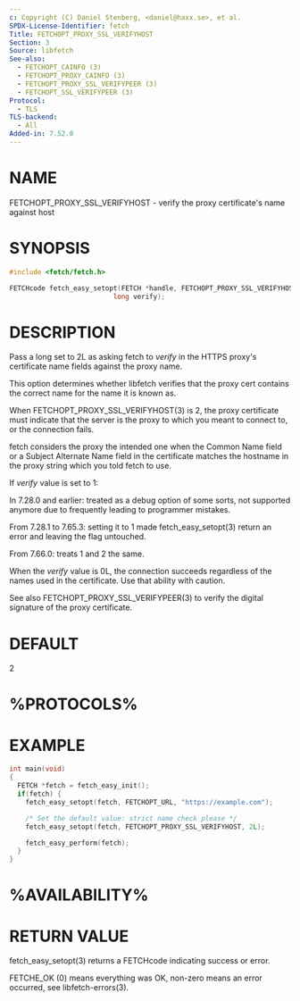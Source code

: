 ```yaml
---
c: Copyright (C) Daniel Stenberg, <daniel@haxx.se>, et al.
SPDX-License-Identifier: fetch
Title: FETCHOPT_PROXY_SSL_VERIFYHOST
Section: 3
Source: libfetch
See-also:
  - FETCHOPT_CAINFO (3)
  - FETCHOPT_PROXY_CAINFO (3)
  - FETCHOPT_PROXY_SSL_VERIFYPEER (3)
  - FETCHOPT_SSL_VERIFYPEER (3)
Protocol:
  - TLS
TLS-backend:
  - All
Added-in: 7.52.0
---
```


# NAME

FETCHOPT_PROXY_SSL_VERIFYHOST - verify the proxy certificate's name against host

# SYNOPSIS

~~~c
#include <fetch/fetch.h>

FETCHcode fetch_easy_setopt(FETCH *handle, FETCHOPT_PROXY_SSL_VERIFYHOST,
                          long verify);
~~~

# DESCRIPTION

Pass a long set to 2L as asking fetch to *verify* in the HTTPS proxy's
certificate name fields against the proxy name.

This option determines whether libfetch verifies that the proxy cert contains
the correct name for the name it is known as.

When FETCHOPT_PROXY_SSL_VERIFYHOST(3) is 2, the proxy certificate must
indicate that the server is the proxy to which you meant to connect to, or the
connection fails.

fetch considers the proxy the intended one when the Common Name field or a
Subject Alternate Name field in the certificate matches the hostname in the
proxy string which you told fetch to use.

If *verify* value is set to 1:

In 7.28.0 and earlier: treated as a debug option of some sorts, not supported
anymore due to frequently leading to programmer mistakes.

From 7.28.1 to 7.65.3: setting it to 1 made fetch_easy_setopt(3) return
an error and leaving the flag untouched.

From 7.66.0: treats 1 and 2 the same.

When the *verify* value is 0L, the connection succeeds regardless of the
names used in the certificate. Use that ability with caution.

See also FETCHOPT_PROXY_SSL_VERIFYPEER(3) to verify the digital signature
of the proxy certificate.

# DEFAULT

2

# %PROTOCOLS%

# EXAMPLE

~~~c
int main(void)
{
  FETCH *fetch = fetch_easy_init();
  if(fetch) {
    fetch_easy_setopt(fetch, FETCHOPT_URL, "https://example.com");

    /* Set the default value: strict name check please */
    fetch_easy_setopt(fetch, FETCHOPT_PROXY_SSL_VERIFYHOST, 2L);

    fetch_easy_perform(fetch);
  }
}
~~~

# %AVAILABILITY%

# RETURN VALUE

fetch_easy_setopt(3) returns a FETCHcode indicating success or error.

FETCHE_OK (0) means everything was OK, non-zero means an error occurred, see
libfetch-errors(3).
